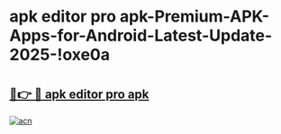 # apk editor pro apk-Premium-APK-Apps-for-Android-Latest-Update-2025-!oxe0a

# <h2><a href="https://googleone.com">🔗👉 🔴 apk editor pro apk</a></h2>

[![acn](https://github.com/user-attachments/assets/0f9c940e-d8b0-45ae-aac7-cd30a18b3e1c)](https://googleone.com)

